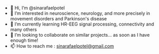 - 👋 Hi, I’m @sinarafaelpotel
- 👀 I’m interested in neuroscience, neurology, and more precisely in movement disorders and Parkinson's disease
- 🌱 I’m currently learning HR-EEG signal processing, connectivity and many others
- 💞️ I’m looking to collaborate on similar projects... as soon as I have enough time!
- 📫 How to reach me : sinarafaelpotel@gmail.com

<!---
sinarafaelpotel/sinarafaelpotel is a ✨ special ✨ repository because its `README.md` (this file) appears on your GitHub profile.
You can click the Preview link to take a look at your changes.
--->
